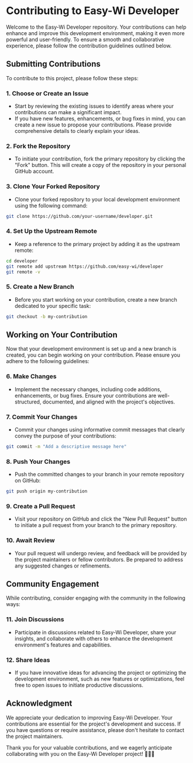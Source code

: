 # Contributing to Easy-Wi Developer

Welcome to the Easy-Wi Developer repository. Your contributions can help enhance and improve this development environment, making it even more powerful and user-friendly. To ensure a smooth and collaborative experience, please follow the contribution guidelines outlined below.

## **Submitting Contributions**

To contribute to this project, please follow these steps:

### **1. Choose or Create an Issue**

- Start by reviewing the existing issues to identify areas where your contributions can make a significant impact.
- If you have new features, enhancements, or bug fixes in mind, you can create a new issue to propose your contributions. Please provide comprehensive details to clearly explain your ideas.

### **2. Fork the Repository**

- To initiate your contribution, fork the primary repository by clicking the "Fork" button. This will create a copy of the repository in your personal GitHub account.

### **3. Clone Your Forked Repository**

- Clone your forked repository to your local development environment using the following command:

```bash
git clone https://github.com/your-username/developer.git
```

### **4. Set Up the Upstream Remote**

- Keep a reference to the primary project by adding it as the upstream remote:

```bash
cd developer
git remote add upstream https://github.com/easy-wi/developer
git remote -v
```

### **5. Create a New Branch**

- Before you start working on your contribution, create a new branch dedicated to your specific task:

```bash
git checkout -b my-contribution
```

## **Working on Your Contribution**

Now that your development environment is set up and a new branch is created, you can begin working on your contribution. Please ensure you adhere to the following guidelines:

### **6. Make Changes**

- Implement the necessary changes, including code additions, enhancements, or bug fixes. Ensure your contributions are well-structured, documented, and aligned with the project's objectives.

### **7. Commit Your Changes**

- Commit your changes using informative commit messages that clearly convey the purpose of your contributions:

```bash
git commit -m "Add a descriptive message here"
```

### **8. Push Your Changes**

- Push the committed changes to your branch in your remote repository on GitHub:

```bash
git push origin my-contribution
```

### **9. Create a Pull Request**

- Visit your repository on GitHub and click the "New Pull Request" button to initiate a pull request from your branch to the primary repository.

### **10. Await Review**

- Your pull request will undergo review, and feedback will be provided by the project maintainers or fellow contributors. Be prepared to address any suggested changes or refinements.

## **Community Engagement**

While contributing, consider engaging with the community in the following ways:

### **11. Join Discussions**

- Participate in discussions related to Easy-Wi Developer, share your insights, and collaborate with others to enhance the development environment's features and capabilities.

### **12. Share Ideas**

- If you have innovative ideas for advancing the project or optimizing the development environment, such as new features or optimizations, feel free to open issues to initiate productive discussions.

## **Acknowledgment**

We appreciate your dedication to improving Easy-Wi Developer. Your contributions are essential for the project's development and success. If you have questions or require assistance, please don't hesitate to contact the project maintainers.

Thank you for your valuable contributions, and we eagerly anticipate collaborating with you on the Easy-Wi Developer project! 🚀🔧🙌
